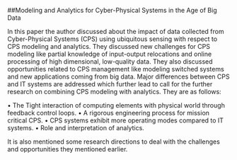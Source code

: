 ##Modeling and Analytics for Cyber-Physical Systems in the Age of Big Data

In this paper the author discussed about the impact of data collected from Cyber-Physical Systems (CPS) using ubiquitous sensing with respect to CPS modeling and analytics. They discussed new challenges for CPS modeling like partial knowledge of input-output relocations and online processing of high dimensional, low-quality data. They also discussed opportunities related to CPS management like modeling switched systems and new applications coming from big data. Major differences between CPS and IT systems are addressed which further lead to call for the further research on combining CPS modeling with analytics. They are as follows:

•	The Tight interaction of computing elements with physical world through feedback control loops.
•	A rigorous engineering process for mission critical CPS.
•	CPS systems exhibit more operating modes compared to IT systems.
•	Role and interpretation of analytics.

It is also mentioned some research directions to deal with the challenges and opportunities they mentioned earlier.
